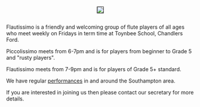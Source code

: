 <div align="center">
    <img src="https://lynneflute.github.io/Flautissimo/imgs/romsey2022.jpg" style = "margin: 1em; border: 1px solid black; padding: 0" > 
        </div>
 
Flautissimo is a friendly and welcoming group of flute players of all ages who meet weekly on Fridays in term time at Toynbee School, Chandlers Ford.  

Piccolissimo meets from 6-7pm and is for players from beginner to Grade 5 and "rusty players".  

Flautissimo meets from 7-9pm and is for players of Grade 5+ standard.

We have regular [performances](https://lynneflute.github.io/Flautissimo/performances) in and around the Southampton area.

If you are interested in joining us then please contact our secretary for more details.
